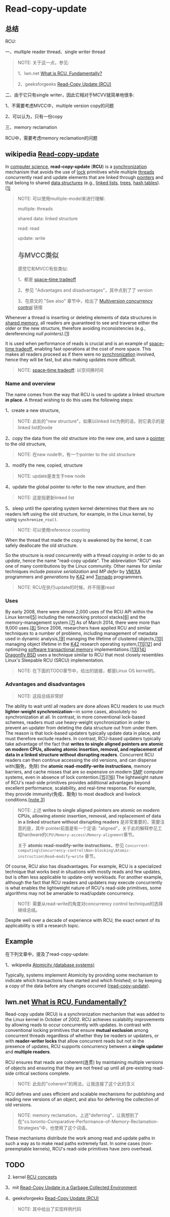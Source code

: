 # Read-copy-update

## 总结

RCU:

一、multiple reader thread、single writer thread

> NOTE: 关于这一点，参见:
>
> 1、lwn.net [What is RCU, Fundamentally?](https://lwn.net/Articles/262464/)
>
> 2、geeksforgeeks [Read-Copy Update (RCU)](https://www.geeksforgeeks.org/read-copy-update-rcu/)

二、由于它只有single writer，因此它相对于MCVV就简单地很多:

1、不需要考虑MVCC中，multiple version copy的问题

2、可以认为，只有一份copy

三、memory reclamation

RCU中，需要考虑memory reclamation的问题

## wikipedia [Read-copy-update](https://en.wikipedia.org/wiki/Read-copy-update)

In [computer science](https://en.wikipedia.org/wiki/Computer_science), **read-copy-update** (**RCU**) is a [synchronization](https://en.wikipedia.org/wiki/Synchronization_(computer_science)) mechanism that avoids the use of [lock](https://en.wikipedia.org/wiki/Lock_(computer_science)) primitives while multiple [threads](https://en.wikipedia.org/wiki/Thread_(computing)) concurrently read and update elements that are linked through [pointers](https://en.wikipedia.org/wiki/Pointer_(computer_programming)) and that belong to shared [data structures](https://en.wikipedia.org/wiki/Data_structure) (e.g., [linked lists](https://en.wikipedia.org/wiki/Linked_lists), [trees](https://en.wikipedia.org/wiki/Tree_(data_structure)), [hash tables](https://en.wikipedia.org/wiki/Hash_table)).[[1\]](https://en.wikipedia.org/wiki/Read-copy-update#cite_note-:0-1)

> NOTE: 可以使用multiple-model来进行理解: 
>
> multiple: threads
>
> shared data: linked structure
>
> read:  read
>
> update: write
>
> ## 与MVCC类似
>
> 感觉它和MVCC有些类似:
>
> 1、都是  [space–time tradeoff](https://en.wikipedia.org/wiki/Space–time_tradeoff)
>
> 2、参见 "Advantages and disadvantages"，其中点到了了 version
>
> 3、在原文的 "See also" 章节中，给出了 [Multiversion concurrency control](http://en.wiki.sxisa.org/wiki/Multiversion_concurrency_control) 链接
>
> 

Whenever a thread is inserting or deleting elements of data structures in [shared memory](https://en.wikipedia.org/wiki/Shared_memory), all readers are guaranteed to see and traverse either the older or the new structure, therefore avoiding inconsistencies (e.g., dereferencing *null pointers).*[[1\]](https://en.wikipedia.org/wiki/Read-copy-update#cite_note-:0-1)



It is used when performance of reads is crucial and is an example of [space–time tradeoff](https://en.wikipedia.org/wiki/Space–time_tradeoff), enabling fast operations at the cost of more space. This makes all readers proceed as if there were no [synchronization](https://en.wikipedia.org/wiki/Synchronization_(computer_science)) involved, hence they will be fast, but also making updates more difficult.

> NOTE:  [space–time tradeoff](https://en.wikipedia.org/wiki/Space–time_tradeoff): 以空间换时间

### Name and overview

The name comes from the way that RCU is used to update a linked structure **in place**. A thread wishing to do this uses the following steps:

1、create a new structure,

> NOTE: 此处的"new structure"，如果以linked list为例的话，则它表示的是linked list的node

2、copy the data from the old structure into the new one, and save a [pointer](https://en.wikipedia.org/wiki/Pointer_(computer_programming)) to the old structure,

> NOTE: 在new node中，有一个pointer to the old structure

3、modify the new, copied, structure

> NOTE: update是发生于new node

4、update the global pointer to refer to the new structure, and then

> NOTE: 这是指更新linked list

5、sleep until the operating system kernel determines that there are no readers left using the old structure, for example, in the Linux kernel, by using `synchronize_rcu()`.

> NOTE: 可以使用reference counting

When the thread that made the copy is awakened by the kernel, it can safely deallocate the old structure.

So the structure is *read* concurrently with a thread *copying* in order to do an *update*, hence the name "read-copy update". The abbreviation "RCU" was one of many contributions by the Linux community. Other names for similar techniques include *passive serialization* and *MP defer* by [VM/XA](https://en.wikipedia.org/wiki/VM_(Operating_system)) programmers and *generations* by [K42](https://en.wikipedia.org/wiki/K42) and [Tornado](https://web.archive.org/web/20140102191807/http://www.eecg.toronto.edu/~tornado/) programmers.

> NOTE: RCU在执行update的时候，并不阻塞read

### Uses

By early 2008, there were almost 2,000 uses of the RCU API within the Linux kernel[[5\]](https://en.wikipedia.org/wiki/Read-copy-update#cite_note-7) including the networking protocol stacks[[6\]](https://en.wikipedia.org/wiki/Read-copy-update#cite_note-8) and the memory-management system.[[7\]](https://en.wikipedia.org/wiki/Read-copy-update#cite_note-9) As of March 2014, there were more than 9,000 uses.[[8\]](https://en.wikipedia.org/wiki/Read-copy-update#cite_note-10) Since 2006, researchers have applied RCU and similar techniques to a number of problems, including management of metadata used in dynamic analysis,[[9\]](https://en.wikipedia.org/wiki/Read-copy-update#cite_note-11) managing the lifetime of clustered objects,[[10\]](https://en.wikipedia.org/wiki/Read-copy-update#cite_note-12) managing object lifetime in the [K42](https://en.wikipedia.org/wiki/K42) research operating system,[[11\]](https://en.wikipedia.org/wiki/Read-copy-update#cite_note-13)[[12\]](https://en.wikipedia.org/wiki/Read-copy-update#cite_note-14) and optimizing [software transactional memory](https://en.wikipedia.org/wiki/Software_transactional_memory) implementations.[[13\]](https://en.wikipedia.org/wiki/Read-copy-update#cite_note-15)[[14\]](https://en.wikipedia.org/wiki/Read-copy-update#cite_note-16) [Dragonfly BSD](https://en.wikipedia.org/wiki/Dragonfly_BSD) uses a technique similar to RCU that most closely resembles Linux's Sleepable RCU (SRCU) implementation.

> NOTE: 在下面的TODO章节中，给出的链接，都是Linux OS kernel的。

### Advantages and disadvantages

> NOTE: 这段总结非常好

The ability to wait until all readers are done allows RCU readers to use much **lighter-weight synchronization**—in some cases, absolutely no synchronization at all. In contrast, in more conventional lock-based schemes, readers must use heavy-weight synchronization in order to prevent an updater from deleting the data structure out from under them. The reason is that lock-based updaters typically update data in place, and must therefore exclude readers. In contrast, RCU-based updaters typically take advantage of the fact that **writes to single aligned pointers are atomic on modern CPUs, allowing atomic insertion, removal, and replacement of data in a linked structure without disrupting readers**. Concurrent RCU readers can then continue accessing the old versions, and can dispense with(豁免，免除) the **atomic read-modify-write instructions**, memory barriers, and cache misses that are so expensive on modern [SMP](https://en.wikipedia.org/wiki/Symmetric_multiprocessing) computer systems, even in absence of lock contention.[[15\]](https://en.wikipedia.org/wiki/Read-copy-update#cite_note-17)[[16\]](https://en.wikipedia.org/wiki/Read-copy-update#cite_note-18) The lightweight nature of RCU's read-side primitives provides additional advantages beyond excellent performance, scalability, and real-time response. For example, they provide immunity(免疫、豁免) to most deadlock and livelock conditions.[[note 3\]](https://en.wikipedia.org/wiki/Read-copy-update#cite_note-19)

> NOTE: 上述 **writes to single aligned pointers are atomic on modern CPUs, allowing atomic insertion, removal, and replacement of data in a linked structure without disrupting readers** 是非常重要的，需要注意的是，其中 pointer前面是有一个定语: "aligned"，关于此的解释参见工程hardware的`CPU\Memory-access\Memory-alignment`章节。
>
> 关于  **atomic read-modify-write instructions**，参见 `Concurrent-computing\Concurrency-control\Non-blocking\Atomic-instruction\Read–modify–write` 章节。

Of course, RCU also has disadvantages. For example, RCU is a specialized technique that works best in situations with mostly reads and few updates, but is often less applicable to update-only workloads. For another example, although the fact that RCU readers and updaters may execute concurrently is what enables the lightweight nature of RCU's read-side primitives, some algorithms may not be amenable to read/update concurrency.

> NOTE: 需要从read-write的角度对concurrency control technique的选择继续总结。

Despite well over a decade of experience with RCU, the exact extent of its applicability is still a research topic.

## Example

在下列文章中，提及了read-copy-update:

1、wikipedia [Atomicity (database systems)](https://en.wikipedia.org/wiki/Atomicity_(database_systems))

Typically, systems implement Atomicity by providing some mechanism to indicate which transactions have started and which finished; or by keeping a copy of the data before any changes occurred ([read-copy-update](https://en.wikipedia.org/wiki/Read-copy-update)).

## lwn.net [What is RCU, Fundamentally?](https://lwn.net/Articles/262464/)

Read-copy update (RCU) is a synchronization mechanism that was added to the Linux kernel in October of 2002. RCU achieves scalability improvements by allowing reads to occur concurrently with updates. In contrast with conventional locking primitives that ensure **mutual exclusion** among concurrent threads regardless of whether they be readers or updaters, or with **reader-writer locks** that allow concurrent reads but not in the presence of updates, RCU supports concurrency between a **single updater** and **multiple readers**. 

RCU ensures that reads are coherent(连贯) by maintaining multiple versions of objects and ensuring that they are not freed up until all pre-existing read-side critical sections complete. 

> NOTE: 此处的"coherent"的用法，让我连接了这个此的含义

RCU defines and uses efficient and scalable mechanisms for publishing and reading new versions of an object, and also for deferring the collection of old versions. 

> NOTE: memory reclamation，上述"deferring"，让我想到了在"cs.toronto-Comparative-Performance-of-Memory-Reclamation-Strategies"中，也使用了这个词语。

These mechanisms distribute the work among read and update paths in such a way as to make read paths extremely fast. In some cases (non-preemptable kernels), RCU's read-side primitives have zero overhead.



## TODO



2) kernel [RCU concepts](https://www.kernel.org/doc/html/latest/RCU/index.html)

3、mit [Read-Copy Update in a Garbage Collected Environment](https://math.mit.edu/research/highschool/primes/materials/2016/conf/10-1%20Sheth-Welling-Sheth.pdf)

4、geeksforgeeks [Read-Copy Update (RCU)](https://www.geeksforgeeks.org/read-copy-update-rcu/)

> NOTE: 其中给出了实现样例代码